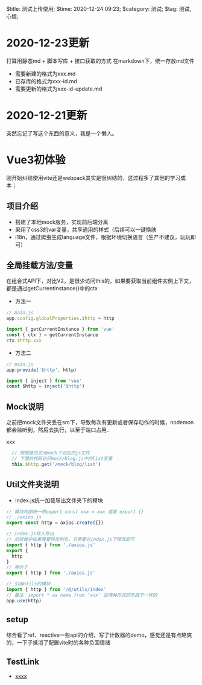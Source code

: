 
$title: 测试上传使用;
$time: 2020-12-24 09:23;
$category: 测试;
$tag: 测试,心情;

# 2020-12-23更新

  打算用静态md + 脚本写库 + 接口获取的方式
  在markdown下，统一存放md文件
  - 需要新建的格式为xxx.md
  - 已存库的格式为xxx-id.md
  - 需要更新的格式为xxx-id-update.md
  

# 2020-12-21更新

  突然忘记了写这个东西的意义，我是一个懒人。

# Vue3初体验

  刚开始纠结使用vite还是webpack其实是很纠结的，这过程多了其他的学习成本；

## 项目介绍

  - 搭建了本地mock服务，实现前后端分离
  - 采用了css3的var变量，共享通用的样式（后续可以一键换肤
  - i18n，通过爬虫生成language文件，根据环境切换语言（生产不建议，玩玩即可）

## 全局挂载方法/变量

  在组合式API下，对比V2，是很少访问this的，如果要获取当前组件实例上下文，都是通过getCurrentInstance()中的ctx

  - 方法一
  ```js
  // main.js 
  app.config.globalProperties.$http = http

  import { getCurrentInstance } from 'vue'
  const { ctx } = getCurrentInstance
  ctx.$http.xxx
  ```
  - 方法二
  ```js
  // main.js
  app.provide('$http', http)

  import { inject } from 'vue'
  const $http = inject('$http') 
  ```


## Mock说明

  之前把mock文件夹丢在src下，导致每次有更新或者保存动作的时候，nodemon都会监听到，然后去执行，以至于端口占用..

  xxx
  ```js
    // 根据路由访问mock下对应的js文件
    // 下面的代码访问mock/blog.js中的list变量
    this.$http.get('/mock/blog/list')
  ```

## Util文件夹说明

  - index.js统一加载导出文件夹下的模块
  
  ```js
  // 模块内部统一用export const xxx = xxx 或者 export {}
  // ./axios.js
  export const http = axios.create({})

  // index.js导入导出
  // 后续维护如果需要导出别名，只需要在index.js下修改即可
  import { http } from './axios.js'
  export {
    http
  }
  // 等价于
  export { http } from './axios.js'

  // 引用utils的模块
  import { http } from '/@/utils/index'
  // 备注：import * as name from 'xxx' 这两种方式的东西不一样的
  app.use(http)
  ```

## setup

  综合看了ref、reactive一些api的介绍，写了计数器的demo，感觉还是有点略爽的，一下子抵消了配置vite时的各种负面情绪

## TestLink

  - [xxxx](https://baidu.com)